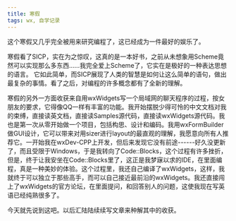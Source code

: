 ```yaml
--- 
title: 寒假
tags: wx, 自学记录
---
```


这个寒假又几乎完全被用来研究编程了，这已经成为一件最好的娱乐了。

寒假看了SICP，实在为之惊叹，这真的是一本好书，之前从未想象用Scheme竟然可以实现那么多东西……我完全爱上Scheme了，它实在是极好的一种表达思想的语言。 它如此简单，而SICP展现了人类的智慧是如何让这么简单的语句，做出最复杂的事情。看了之后，对编程的许多概念都有了全新的理解。

寒假的另外一方面收获来自用wxWidgets写一个局域网的聊天程序的过程，按女朋友的要求，它得像QQ一样有丰富的功能。我开始摆脱少得可怜的中文文档对我的束缚，直接读英文档，直接读Samples源代码，直接读wxWidgets源代码。我也是第一次从零开始做一个项目，包括构思、设计和编码。我用wxFormBuilder做GUI设计，它可以带来对用sizer进行layout的最直观的理解，我愿意向所有人推荐它。一开始我在wxDev-CPP上开发，但后来发现它没有前途------好久没更新了，而且受限于Windows，于是我转向了Code::Blocks，这个过程有许多挫折，但是，终于让我安坐在Code::Blocks里了，这正是我梦寐以求的IDE，在里面编程，真是一种美妙的体验。这个过程里，我还自己编译了wxWidgets，这样，我就终于可以独立于那些高手，而可以自己接近最前沿的wxWidgets。我还直接闯上了wxWidgets的官方论坛，在里面提问，和回答别人的问题，这使我现在写英语已经纯熟很多了。

今天就先说到这吧。以后汇陆陆续续写文章来种解其中的收获。